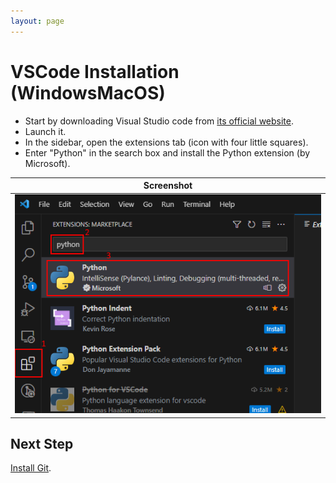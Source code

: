 ```yaml
---
layout: page
---
```


# VSCode Installation (WindowsMacOS)

* Start by downloading Visual Studio code from [its official website](https://code.visualstudio.com/).
* Launch it.
* In the sidebar, open the extensions tab (icon with four little squares).
* Enter "Python" in the search box and install the Python extension (by Microsoft).

| Screenshot |
| :--------: |
| ![VSCode extension tab](../vscode-extension.png) |

## Next Step

[Install Git](git.md).

